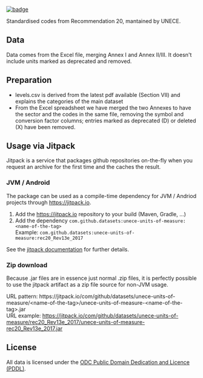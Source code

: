 <a className="gh-badge" href="https://datahub.io/core/unece-units-of-measure"><img src="https://badgen.net/badge/icon/View%20on%20datahub.io/orange?icon=https://datahub.io/datahub-cube-badge-icon.svg&label&scale=1.25" alt="badge" /></a>

Standardised codes from Recommendation 20, mantained by UNECE.

## Data

Data comes from the Excel file, merging Annex I and Annex II/III. It doesn't include units marked as deprecated and removed.

## Preparation

* levels.csv is derived from the latest pdf available (Section VII) and explains the categories of the main dataset
* From the Excel spreadsheet we have merged the two Annexes to have the sector and the codes in the same file, removing the symbol and conversion factor columns; entries marked as deprecated (D) or deleted (X) have been removed.

## Usage via Jitpack
Jitpack is a service that packages github repositories on-the-fly when you request an archive for the first time and the caches the result.

### JVM / Android
The package can be used as a compile-time dependency for JVM / Andriod projects through https://jitpack.io. 
1. Add the https://jitpack.io repository to your build (Maven, Gradle, ...)
2. Add the dependency `com.github.datasets:unece-units-of-measure:<name-of-the-tag>` \
Example: `com.github.datasets:unece-units-of-measure:rec20_Rev13e_2017`

See the [jitpack documentation](https://jitpack.io/docs/) for further details.

### Zip download
Because .jar files are in essence just normal .zip files, it is perfectly possible to use the jitpack artifact as a zip file source for non-JVM usage. 

URL pattern: ht<span>tps:</span>//jitpack.io/com/github/datasets/unece-units-of-measure/&lt;name-of-the-tag&gt;/unece-units-of-measure-&lt;name-of-the-tag&gt;.jar \
URL example: https://jitpack.io/com/github/datasets/unece-units-of-measure/rec20_Rev13e_2017/unece-units-of-measure-rec20_Rev13e_2017.jar

## License

All data is licensed under the [ODC Public Domain Dedication and Licence (PDDL)](http://opendatacommons.org/licenses/pddl/1-0/).
